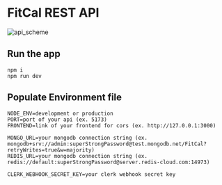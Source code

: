 # FitCal REST API

![api_scheme](https://github.com/FitCal-app/fitcal-api/assets/39599216/228fb3ba-95c5-49d2-b967-c90c6c57c89d)

## Run the app

    npm i
    npm run dev


## Populate Environment file

    NODE_ENV=development or production
    PORT=port of your api (ex. 5173)
    FRONTEND=link of your frontend for cors (ex. http://127.0.0.1:3000)
    
    MONGO_URL=your mongodb connection string (ex. mongodb+srv://admin:superStrongPassword@test.mongodb.net/FitCal?retryWrites=true&w=majority)
    REDIS_URL=your mongodb connection string (ex. redis://default:superStrongPassword@server.redis-cloud.com:14973)
    
    CLERK_WEBHOOK_SECRET_KEY=your clerk webhook secret key

